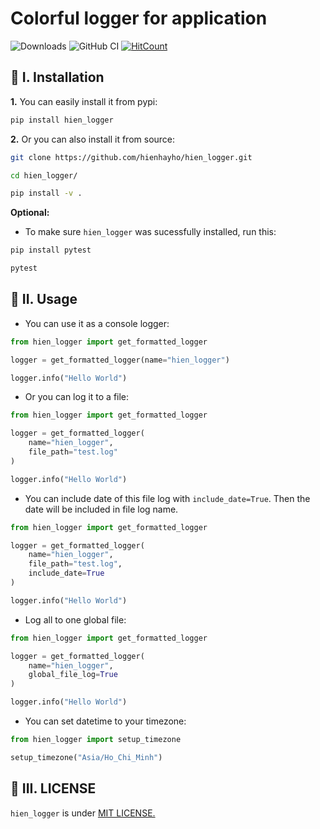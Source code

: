 # Colorful logger for application

![Downloads](https://img.shields.io/pypi/dm/hien_logger) ![GitHub CI](https://github.com/hienhayho/hien_logger/actions/workflows/install_package.yml/badge.svg) [![HitCount](https://hits.dwyl.com/hienhayho/hien_logger.svg)](https://hits.dwyl.com/hienhayho/hien_logger)

## :wrench: I. Installation

**1.** You can easily install it from pypi:

```bash
pip install hien_logger
```

**2.** Or you can also install it from source:

```bash
git clone https://github.com/hienhayho/hien_logger.git

cd hien_logger/

pip install -v .
```

**Optional:**

- To make sure `hien_logger` was sucessfully installed, run this:

```bash
pip install pytest

pytest
```

## :tada: II. Usage

- You can use it as a console logger:

```python
from hien_logger import get_formatted_logger

logger = get_formatted_logger(name="hien_logger")

logger.info("Hello World")
```

- Or you can log it to a file:

```python
from hien_logger import get_formatted_logger

logger = get_formatted_logger(
    name="hien_logger",
    file_path="test.log"
)

logger.info("Hello World")
```

- You can include date of this file log with `include_date=True`. Then the date will be included in file log name.

```python
from hien_logger import get_formatted_logger

logger = get_formatted_logger(
    name="hien_logger",
    file_path="test.log",
    include_date=True
)

logger.info("Hello World")
```

- Log all to one global file:

```python
from hien_logger import get_formatted_logger

logger = get_formatted_logger(
    name="hien_logger",
    global_file_log=True
)

logger.info("Hello World")
```

- You can set datetime to your timezone:

```python
from hien_logger import setup_timezone

setup_timezone("Asia/Ho_Chi_Minh")
```

## :book: III. LICENSE

`hien_logger` is under [MIT LICENSE.](./LICENSE)
